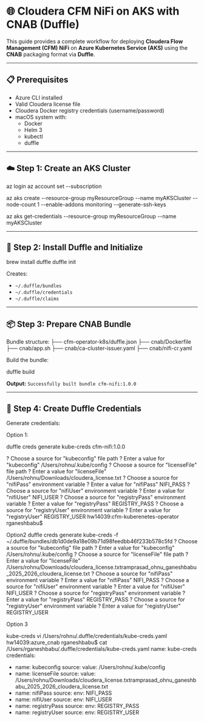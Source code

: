 # 🌐 Cloudera CFM NiFi on AKS with CNAB (Duffle)

This guide provides a complete workflow for deploying **Cloudera Flow Management (CFM) NiFi** on **Azure Kubernetes Service (AKS)** using the **CNAB** packaging format via **Duffle**.

---

## 📋 Prerequisites
- Azure CLI installed
- Valid Cloudera license file
- Cloudera Docker registry credentials (username/password)
- macOS system with:
  - Docker
  - Helm 3
  - kubectl
  - duffle

---

## ☁️ Step 1: Create an AKS Cluster

az login
az account set --subscription <your-subscription-id>

az aks create
--resource-group myResourceGroup
--name myAKSCluster
--node-count 1
--enable-addons monitoring
--generate-ssh-keys

az aks get-credentials
--resource-group myResourceGroup
--name myAKSCluster


---

## 🧰 Step 2: Install Duffle and Initialize


brew install duffle
duffle init

Creates:
- `~/.duffle/bundles`
- `~/.duffle/credentials`
- `~/.duffle/claims`

---

## 📦 Step 3: Prepare CNAB Bundle
Bundle structure:
├── cfm-operator-k8s/duffle.json
├── cnab/Dockerfile
├── cnab/app.sh
├── cnab/ca-cluster-issuer.yaml
├── cnab/nifi-cr.yaml

Build the bundle:

duffle build

**Output:** `Successfully built bundle cfm-nifi:1.0.0`

---

## 🔐 Step 4: Create Duffle Credentials
Generate credentials:

Option 1: 

duffle creds generate kube-creds cfm-nifi:1.0.0

? Choose a source for "kubeconfig" file path
? Enter a value for "kubeconfig"  /Users/rohnu/.kube/config
? Choose a source for "licenseFile" file path
? Enter a value for "licenseFile" /Users/rohnu/Downloads/cloudera_license.txt
? Choose a source for "nifiPass" environment variable
? Enter a value for "nifiPass" NIFI_PASS
? Choose a source for "nifiUser" environment variable
? Enter a value for "nifiUser" NIFI_USER
? Choose a source for "registryPass" environment variable
? Enter a value for "registryPass" REGISTRY_PASS
? Choose a source for "registryUser" environment variable
? Enter a value for "registryUser" REGISTRY_USER
hw14039:cfm-kuberenetes-operator rganeshbabu$


Option2
duffle creds generate kube-creds -f ~/.duffle/bundles/db1d0de9a18e09b71d98feedbb46f233b578c5fd 
? Choose a source for "kubeconfig" file path
? Enter a value for "kubeconfig" /Users/rohnu/.kube/config
? Choose a source for "licenseFile" file path
? Enter a value for "licenseFile" /Users/rohnu/Downloads/cloudera_license.txtramprasad_ohnu_ganeshbabu_2025_2026_cloudera_license.txt
? Choose a source for "nifiPass" environment variable
? Enter a value for "nifiPass" NIFI_PASS
? Choose a source for "nifiUser" environment variable
? Enter a value for "nifiUser" NIFI_USER
? Choose a source for "registryPass" environment variable
? Enter a value for "registryPass" REGISTRY_PASS
? Choose a source for "registryUser" environment variable
? Enter a value for "registryUser" REGISTRY_USER

Option 3
                                      
kube-creds vi /Users/rohnu/.duffle/credentials/kube-creds.yaml
hw14039:azure_cnab rganeshbabu$ cat /Users/rganeshbabu/.duffle/credentials/kube-creds.yaml
name: kube-creds
credentials:
- name: kubeconfig
  source:
    value: /Users/rohnu/.kube/config
- name: licenseFile
  source:
    value: /Users/rohnu/Downloads/cloudera_license.txtramprasad_ohnu_ganeshbabu_2025_2026_cloudera_license.txt
- name: nifiPass
  source:
    env: NIFI_PASS
- name: nifiUser
  source:
    env: NIFI_USER
- name: registryPass
  source:
    env: REGISTRY_PASS
- name: registryUser
  source:
    env: REGISTRY_USER



